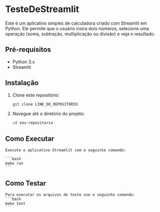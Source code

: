 # TesteDeStreamlit

Este é um aplicativo simples de calculadora criado com Streamlit em Python. Ele permite que o usuário insira dois números, selecione uma operação (soma, subtração, multiplicação ou divisão) e veja o resultado.

## Pré-requisitos

- Python 3.x
- Streamlit

## Instalação

1. Clone este repositório:

    ```bash
    git clone LINK_DO_REPOSITÓRIO
    ```

2. Navegue até o diretório do projeto:

    ```bash
    cd seu-repositorio
    ```

## Como Executar

    Execute o aplicativo Streamlit com o seguinte comando:

    ```bash
    make run
    ```

## Como Testar
    Para executar os arquivos de teste use o seguinte comando:
    ```bash
    make test
    ```
